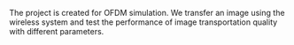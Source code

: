 The project is created for OFDM simulation. We transfer an image using the wireless system and test the performance of image transportation quality with different parameters.
